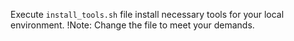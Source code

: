 Execute `install_tools.sh` file install necessary tools for your local environment.
!Note: Change the file to meet your demands.
